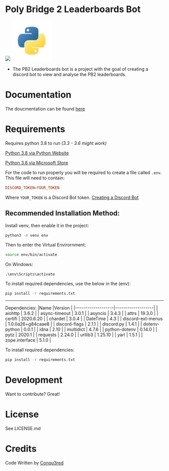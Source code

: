 # Poly Bridge 2 Leaderboards Bot
[![](https://cdn.discordapp.com/app-assets/720364938908008568/720412997226332271.png)](https://store.steampowered.com/app/1062160/Poly_Bridge_2/)
[<img src="https://raw.githubusercontent.com/github/explore/80688e429a7d4ef2fca1e82350fe8e3517d3494d/topics/python/python.png" alt="Made with Python 3" width=128 height=128>](https://python.org)
- The PB2 Leaderboards bot is a project with the goal of creating a discord bot to view and analyse the PB2 leaderboards.

# Documentation
The doucmentation can be found [here](https://docs.google.com/document/d/1T3ucE2cbWTnCvEDN-aoGBPuXNbEpj3B7rnKfnCS0hdI/edit?usp=sharing)

# Requirements

Requires python 3.8 to run *(3.3 - 3.6 might work)*

[Python 3.8 via Python Website](https://www.python.org/downloads/release/python-383/)

[Python 3.8 via Microsoft Store](https://www.microsoft.com/en-us/p/python-38/9mssztt1n39l)

For the code to run properly you will be required to create a file called `.env`. This file will need to contain:

```conf
DISCORD_TOKEN=YOUR_TOKEN
```

Where `YOUR_TOKEN` is a Discord Bot token. [Creating a Discord Bot](https://discord.com/developers/docs/intro#bots-and-apps)

## Recommended Installation Method:

Install venv, then enable it in the project:

```sh
python3 -m venv env
```

Then to enter the Virtual Envirornment:

```sh
source env/bin/activate
```
On Windows:
```
.\env\Scripts\activate
```

To install required dependencies, use the below in the (env):

```sh
pip install -r requirements.txt
```

----------

Dependencies:
|Name               |Version            |
|-------------------|-------------------|
| aiohttp           | 3.6.2             |
| async-timeout     | 3.0.1             |
| asyncio           | 3.4.3             |
| attrs             | 19.3.0            |
| certifi           | 2020.6.20         |
| chardet           | 3.0.4             |
| DateTime          | 4.3               |
| discord-ext-menus | 1.0.0a26+g84caae8 |
| discord-flags     | 2.1.1             |
| discord.py        | 1.4.1             |
| dotenv-python     | 0.0.1             |
| idna              | 2.10              |
| multidict         | 4.7.6             |
| python-dotenv     | 0.14.0            |
| pytz              | 2020.1            |
| requests          | 2.24.0            |
| urllib3           | 1.25.10           |
| yarl              | 1.5.1             |
| zope.interface    | 5.1.0             |

To install required dependencies:

```sh
pip install -r requirements.txt
```

# Development
Want to contribute? Great!
# License
See LICENSE.md

# Credits

Code Written by [Conqu3red](https://github.com/Conqu3red)

